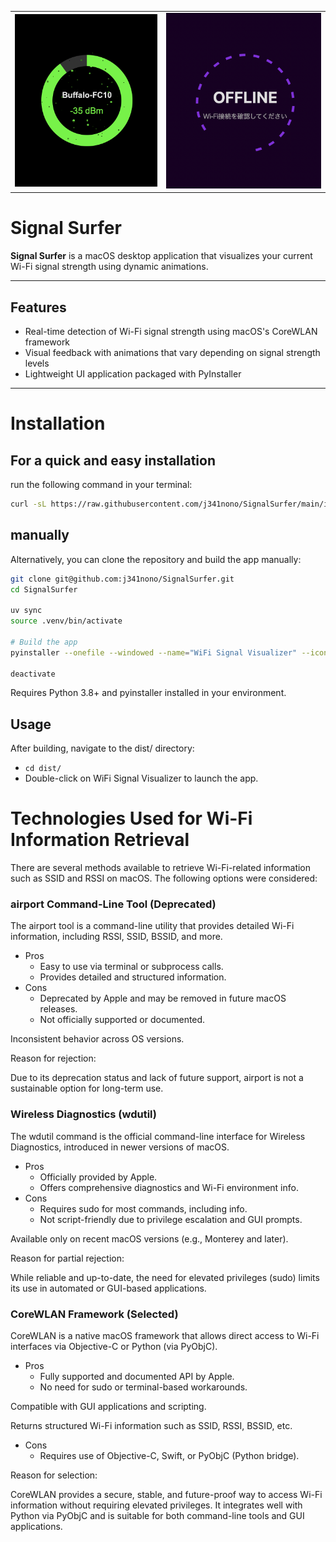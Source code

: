 <table>
  <tr>
    <td><img src="./assets/banner_online.png" alt="project_banner_online"></td>
    <td><img src="./assets/banner_offline.png" alt="project_banner_offline"></td>
  </tr>
</table>

# Signal Surfer

**Signal Surfer** is a macOS desktop application that visualizes your current Wi-Fi signal strength using dynamic animations.

---

## Features

- Real-time detection of Wi-Fi signal strength using macOS's CoreWLAN framework
- Visual feedback with animations that vary depending on signal strength levels
- Lightweight UI application packaged with PyInstaller

---

# Installation

## For a quick and easy installation
run the following command in your terminal:

```bash
curl -sL https://raw.githubusercontent.com/j341nono/SignalSurfer/main/install.sh | bash
```

## manually

Alternatively, you can clone the repository and build the app manually:

```bash
git clone git@github.com:j341nono/SignalSurfer.git
cd SignalSurfer

uv sync
source .venv/bin/activate

# Build the app
pyinstaller --onefile --windowed --name="WiFi Signal Visualizer" --icon=assets/app.icns src/__main__.py

deactivate
```
Requires Python 3.8+ and pyinstaller installed in your environment.

## Usage
After building, navigate to the dist/ directory:

- `cd dist/`
- Double-click on WiFi Signal Visualizer to launch the app.

# Technologies Used for Wi-Fi Information Retrieval
There are several methods available to retrieve Wi-Fi-related information such as SSID and RSSI on macOS. The following options were considered:

### airport Command-Line Tool (Deprecated)
The airport tool is a command-line utility that provides detailed Wi-Fi information, including RSSI, SSID, BSSID, and more.

- Pros
    - Easy to use via terminal or subprocess calls.
    - Provides detailed and structured information.
- Cons
    - Deprecated by Apple and may be removed in future macOS releases.
    - Not officially supported or documented.

Inconsistent behavior across OS versions.

Reason for rejection:

Due to its deprecation status and lack of future support, airport is not a sustainable option for long-term use.

### Wireless Diagnostics (wdutil)
The wdutil command is the official command-line interface for Wireless Diagnostics, introduced in newer versions of macOS.

- Pros
    - Officially provided by Apple.
    - Offers comprehensive diagnostics and Wi-Fi environment info.
- Cons
    - Requires sudo for most commands, including info.
    - Not script-friendly due to privilege escalation and GUI prompts.

Available only on recent macOS versions (e.g., Monterey and later).

Reason for partial rejection:

While reliable and up-to-date, the need for elevated privileges (sudo) limits its use in automated or GUI-based applications.

### CoreWLAN Framework (Selected)
CoreWLAN is a native macOS framework that allows direct access to Wi-Fi interfaces via Objective-C or Python (via PyObjC).

- Pros
    - Fully supported and documented API by Apple.
    - No need for sudo or terminal-based workarounds.

Compatible with GUI applications and scripting.

Returns structured Wi-Fi information such as SSID, RSSI, BSSID, etc.

- Cons
    - Requires use of Objective-C, Swift, or PyObjC (Python bridge).

Reason for selection:

CoreWLAN provides a secure, stable, and future-proof way to access Wi-Fi information without requiring elevated privileges. It integrates well with Python via PyObjC and is suitable for both command-line tools and GUI applications.